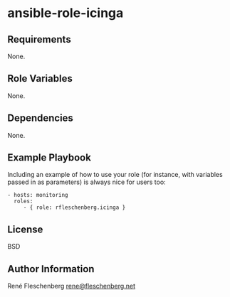 ansible-role-icinga
===================

Requirements
------------

None.

Role Variables
--------------

None.

Dependencies
------------

None.

Example Playbook
----------------

Including an example of how to use your role (for instance, with variables passed in as parameters) is always nice for users too:

    - hosts: monitoring
      roles:
         - { role: rfleschenberg.icinga }

License
-------

BSD

Author Information
------------------

René Fleschenberg <rene@fleschenberg.net>
